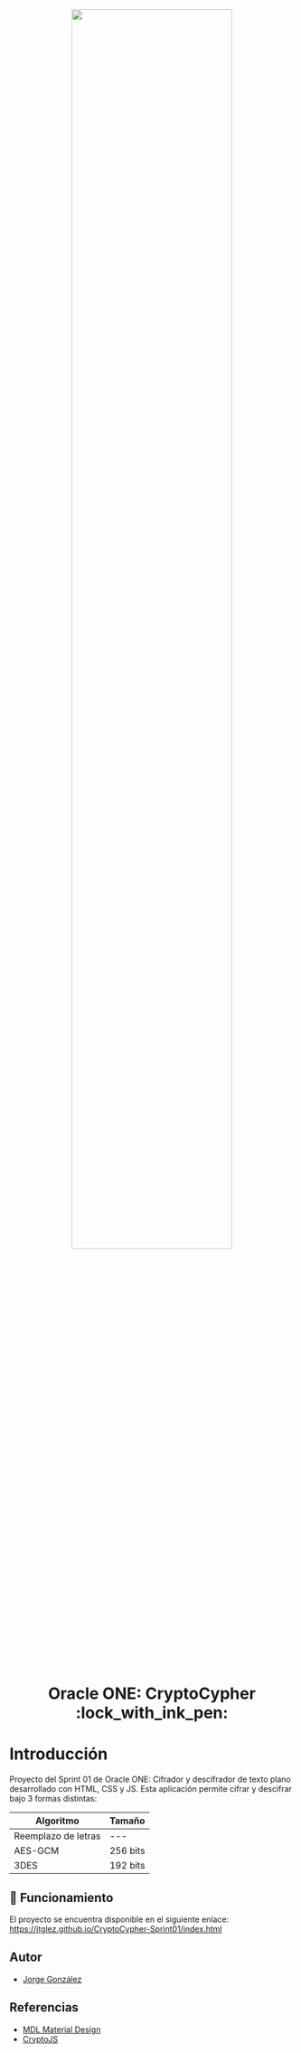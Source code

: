 <div align="center">
  <img src="https://user-images.githubusercontent.com/68305096/233254587-a15fc4f4-f90a-45ab-ac0e-a8063ec0fdd9.png" style="width: 75%;">
</div>

<h1 align="center"> Oracle ONE: CryptoCypher :lock_with_ink_pen:	 </h1>

# Introducción

Proyecto del Sprint 01 de Oracle ONE: Cifrador y descifrador de texto plano desarrollado con HTML, CSS y JS. Esta aplicación permite cifrar y descifrar bajo 3 formas
distintas:

| Algoritmo | Tamaño |
| ------ | ------ |
| Reemplazo de letras |  --- |
| AES-GCM | 256 bits |
| 3DES | 192 bits |

## 🚀 Funcionamiento

El proyecto se encuentra disponible en el siguiente enlace: https://jtglez.github.io/CryptoCypher-Sprint01/index.html

## Autor
- [Jorge González](https://github.com/JTGlez)

## Referencias
- [MDL Material Design](https://getmdl.io/templates/)
- [CryptoJS](https://github.com/brix/crypto-js)
